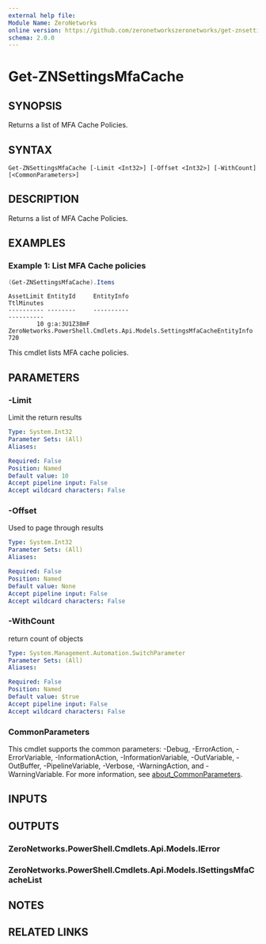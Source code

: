 ```yaml
---
external help file:
Module Name: ZeroNetworks
online version: https://github.com/zeronetworkszeronetworks/get-znsettingsmfacache
schema: 2.0.0
---
```


# Get-ZNSettingsMfaCache

## SYNOPSIS
Returns a list of MFA Cache Policies.

## SYNTAX

```
Get-ZNSettingsMfaCache [-Limit <Int32>] [-Offset <Int32>] [-WithCount] [<CommonParameters>]
```

## DESCRIPTION
Returns a list of MFA Cache Policies.

## EXAMPLES

### Example 1: List MFA Cache policies
```powershell
(Get-ZNSettingsMfaCache).Items
```

```output
AssetLimit EntityId     EntityInfo                                                            TtlMinutes
---------- --------     ----------                                                            ----------
        10 g:a:3U1Z38mF ZeroNetworks.PowerShell.Cmdlets.Api.Models.SettingsMfaCacheEntityInfo        720
```

This cmdlet lists MFA cache policies.

## PARAMETERS

### -Limit
Limit the return results

```yaml
Type: System.Int32
Parameter Sets: (All)
Aliases:

Required: False
Position: Named
Default value: 10
Accept pipeline input: False
Accept wildcard characters: False
```

### -Offset
Used to page through results

```yaml
Type: System.Int32
Parameter Sets: (All)
Aliases:

Required: False
Position: Named
Default value: None
Accept pipeline input: False
Accept wildcard characters: False
```

### -WithCount
return count of objects

```yaml
Type: System.Management.Automation.SwitchParameter
Parameter Sets: (All)
Aliases:

Required: False
Position: Named
Default value: $true
Accept pipeline input: False
Accept wildcard characters: False
```

### CommonParameters
This cmdlet supports the common parameters: -Debug, -ErrorAction, -ErrorVariable, -InformationAction, -InformationVariable, -OutVariable, -OutBuffer, -PipelineVariable, -Verbose, -WarningAction, and -WarningVariable. For more information, see [about_CommonParameters](http://go.microsoft.com/fwlink/?LinkID=113216).

## INPUTS

## OUTPUTS

### ZeroNetworks.PowerShell.Cmdlets.Api.Models.IError

### ZeroNetworks.PowerShell.Cmdlets.Api.Models.ISettingsMfaCacheList

## NOTES

## RELATED LINKS

